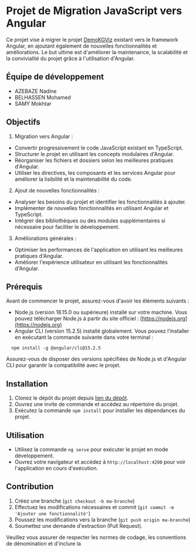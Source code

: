 # Projet de Migration JavaScript vers Angular

Ce projet vise à migrer le  projet [DemoKGViz](https://github.com/NadiaYA2019/DemoKGViz) existant vers le framework Angular, en ajoutant également de nouvelles fonctionnalités et améliorations. Le but ultime est d'améliorer la maintenance, la scalabilité et la convivialité du projet grâce à l'utilisation d'Angular.

## Équipe de développement
- AZEBAZE Nadine
- BELHASSEN Mohamed
- SAMY Mokhtar


## Objectifs

1. Migration vers Angular :
  - Convertir progressivement le code JavaScript existant en TypeScript.
  - Structurer le projet en utilisant les concepts modulaires d'Angular.
  - Réorganiser les fichiers et dossiers selon les meilleures pratiques d'Angular.
  - Utiliser les directives, les composants et les services Angular pour améliorer la lisibilité et la maintenabilité du code.

2. Ajout de nouvelles fonctionnalités :
  - Analyser les besoins du projet et identifier les fonctionnalités à ajouter.
  - Implémenter de nouvelles fonctionnalités en utilisant Angular et TypeScript.
  - Intégrer des bibliothèques ou des modules supplémentaires si nécessaire pour faciliter le développement.

3. Améliorations générales :
  - Optimiser les performances de l'application en utilisant les meilleures pratiques d'Angular.
  - Améliorer l'expérience utilisateur en utilisant les fonctionnalités d'Angular.

## Prérequis

Avant de commencer le projet, assurez-vous d'avoir les éléments suivants :

- Node.js (version 18.15.0 ou supérieure) installé sur votre machine. Vous pouvez télécharger Node.js à partir du site officiel : [https://nodejs.org](https://nodejs.org)
- Angular CLI (version 15.2.5) installé globalement. Vous pouvez l'installer en exécutant la commande suivante dans votre terminal :
```
  npm install -g @angular/cli@15.2.5
```

Assurez-vous de disposer des versions spécifiées de Node.js et d'Angular CLI pour garantir la compatibilité avec le projet.

## Installation

1. Clonez le dépôt du projet depuis [lien du dépôt](https://github.com/mohamedlouay/kg-viz).
2. Ouvrez une invite de commande et accédez au répertoire du projet.
3. Exécutez la commande `npm install` pour installer les dépendances du projet.

## Utilisation

- Utilisez la commande `ng serve` pour exécuter le projet en mode développement.
- Ouvrez votre navigateur et accédez à `http://localhost:4200` pour voir l'application en cours d'exécution.

## Contribution

1. Créez une branche (`git checkout -b ma-branche`)
2. Effectuez les modifications nécessaires et commit (`git commit -m 'Ajouter une fonctionnalité'`)
3. Poussez les modifications vers la branche (`git push origin ma-branche`)
4. Soumettez une demande d'extraction (Pull Request).

Veuillez vous assurer de respecter les normes de codage, les conventions de dénomination et d'inclure la

